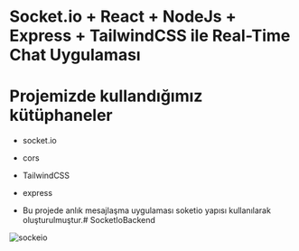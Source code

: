 # Socket.io + React + NodeJs + Express + TailwindCSS ile Real-Time Chat Uygulaması
# Projemizde kullandığımız kütüphaneler
- socket.io
- cors
- TailwindCSS
- express

- Bu projede anlık mesajlaşma uygulaması soketio yapısı kullanılarak oluşturulmuştur.# SocketIoBackend

![sockeio](https://github.com/user-attachments/assets/6c1346d3-d683-4056-9f2f-cebe3cbe65e3)
